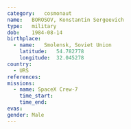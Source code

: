 ```yaml
---
category:	cosmonaut
name:	BOROSOV, Konstantin Sergeevich
type:	military
dob:	1984-08-14
birthplace:
  - name:	Smolensk, Soviet Union
    latitude:	54.782778 
    longitude:	32.045278
country:
  - URS
references:
missions:
  - name: SpaceX Crew-7
    time_start:
    time_end:
evas:
gender:	Male
---
```

